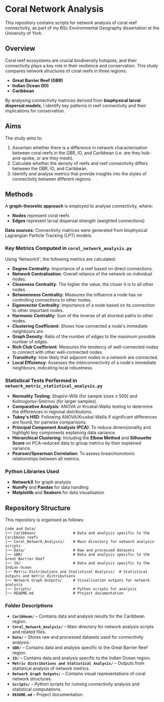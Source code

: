 # Coral Network Analysis
This repository contains scripts for network analysis of coral reef connectivity, as part of my BSc Environmental Geography dissertation at the University of York.

## **Overview**
Coral reef ecosystems are crucial biodiversity hotspots, and their connectivity plays a key role in their resilience and conservation. This study compares network structures of coral reefs in three regions:
- **Great Barrier Reef (GBR)**
- **Indian Ocean (IO)**
- **Caribbean**

By analysing connectivity matrices derived from **biophysical larval dispersal models**, I identify key patterns in reef connectivity and their implications for conservation.

## **Aims**
The study aims to:
1. Ascertain whether there is a difference in network characterisation between coral reefs in the GBR, IO, and Caribbean (i.e. are they hub-and-spoke, or are they mesh).
2. Calculate whether the density of reefs and reef connectivity differs between the GBR, IO, and Caribbean.
3. Identify and analyse metrics that provide insights into the styles of connectivity between different regions.

## **Methods**
A **graph-theoretic approach** is employed to analyse connectivity, where:
- **Nodes** represent coral reefs
- **Edges** represent larval dispersal strength (weighted connections)

**Data sources:** Connectivity matrices were generated from biophysical Lagrangian Particle Tracking (LPT) models.

### **Key Metrics Computed in `coral_network_analysis.py`**
Using 'NetworkX', the following metrics are calculated:
- **Degree Centrality**: Importance of a reef based on direct connections.
- **Network Centralisation**: Overall reliance of the network on individual nodes.
- **Closeness Centrality**: The higher the value, the closer it is to all other nodes.
- **Betweenness Centrality**: Measures the influence a node has on controlling connections to other nodes.
- **Eigenvector Centrality**: Importance of a node based on its connection to other important nodes.
- **Harmonic Centrality**: Sum of the inverse of all shortest paths to other nodes.
- **Clustering Coefficient**: Shows how connected a node's immediate neighbours are.
- **Graph Density**: Ratio of the number of edges to the maximum possible number of edges.
- **Rich Club Coefficient**: Measures the tendency of well-connected nodes to connect with other well-connected nodes.
- **Transitivity**: How likely that adjacent nodes in a network are connected.
- **Local Efficiency**: Assesses the interconnectivity of a node's immediate neighbours, indicating local robustness.

### **Statistical Tests Performed in `network_metric_statistical_analysis.py`**
- **Normality Testing**: Shapiro-Wilk (for sample sizes ≤ 500) and Kolmogorov-Smirnov (for larger samples).
- **Comparative Analysis**: ANOVA or Kruskal-Wallis testing to determine the differences in regional distributions.
- **Tukey's HSD**: Following ANOVA/Kruskal-Wallis if significant differences are found, for pairwise comparisons.
- **Principal Component Analysis (PCA)**: To reduce dimensionality and highlight key components explaining data variance.
- **Hierarchical Clustering**: Including the **Elbow Method** and **Silhouette Score** on PCA-reduced data to group metrics by their explained variance.
- **Pearson/Spearman Correlation**: To assess linear/monotonic relationships between all metrics.

### **Python Libraries Used**
- **NetworkX** for graph analysis
- **NumPy** and **Pandas** for data handling
- **Matplotlib** and **Seaborn** for data visualisation

## **Repository Structure**
This repository is organised as follows:
```plaintext
Code and Data/  
│── Caribbean/                 # Data and analysis specific to the Caribbean reefs  
│── Coral_Network_Analysis/    # Main directory for network analysis scripts  
│── Data/                      # Raw and processed datasets  
│── GBR/                       # Data and analysis specific to the Great Barrier Reef  
│── IO/                        # Data and analysis specific to the Indian Ocean  
│── Metric Distributions and Statistical Analysis/  # Statistical outputs and metric distributions  
│── Network Graph Outputs/     # Visualisation outputs for network analysis  
│── Scripts/                   # Python scripts for analysis  
│── README.md                  # Project documentation  
```  

### **Folder Descriptions**  
- **`Caribbean/`** – Contains data and analysis results for the Caribbean region.  
- **`Coral_Network_Analysis/`** – Main directory for network analysis scripts and related files.  
- **`Data/`** – Stores raw and processed datasets used for connectivity analysis.  
- **`GBR/`** – Contains data and analysis specific to the Great Barrier Reef region.  
- **`IO/`** – Contains data and analysis specific to the Indian Ocean region.  
- **`Metric Distributions and Statistical Analysis/`** – Outputs from statistical analysis of network metrics.  
- **`Network Graph Outputs/`** – Contains visual representations of coral network structures.  
- **`Scripts/`** – Python scripts for running connectivity analysis and statistical computations.  
- **`README.md`** – Project documentation.  

